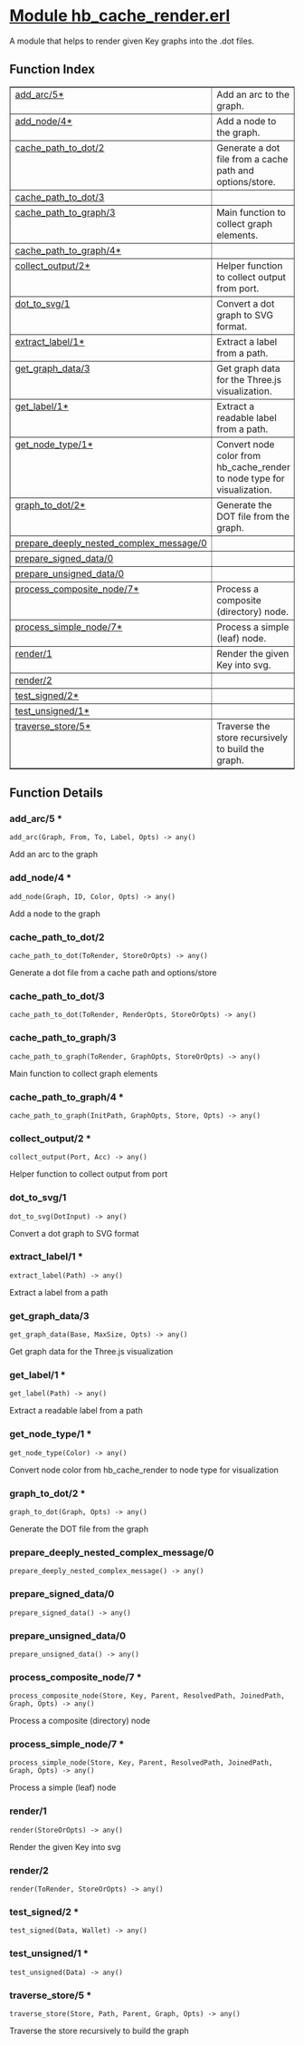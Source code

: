 # [Module hb_cache_render.erl](https://github.com/permaweb/HyperBEAM/blob/main/src/hb_cache_render.erl)




A module that helps to render given Key graphs into the .dot files.

<a name="index"></a>

## Function Index ##


<table width="100%" border="1" cellspacing="0" cellpadding="2" summary="function index"><tr><td valign="top"><a href="#add_arc-5">add_arc/5*</a></td><td>Add an arc to the graph.</td></tr><tr><td valign="top"><a href="#add_node-4">add_node/4*</a></td><td>Add a node to the graph.</td></tr><tr><td valign="top"><a href="#cache_path_to_dot-2">cache_path_to_dot/2</a></td><td>Generate a dot file from a cache path and options/store.</td></tr><tr><td valign="top"><a href="#cache_path_to_dot-3">cache_path_to_dot/3</a></td><td></td></tr><tr><td valign="top"><a href="#cache_path_to_graph-3">cache_path_to_graph/3</a></td><td>Main function to collect graph elements.</td></tr><tr><td valign="top"><a href="#cache_path_to_graph-4">cache_path_to_graph/4*</a></td><td></td></tr><tr><td valign="top"><a href="#collect_output-2">collect_output/2*</a></td><td>Helper function to collect output from port.</td></tr><tr><td valign="top"><a href="#dot_to_svg-1">dot_to_svg/1</a></td><td>Convert a dot graph to SVG format.</td></tr><tr><td valign="top"><a href="#extract_label-1">extract_label/1*</a></td><td>Extract a label from a path.</td></tr><tr><td valign="top"><a href="#get_graph_data-3">get_graph_data/3</a></td><td>Get graph data for the Three.js visualization.</td></tr><tr><td valign="top"><a href="#get_label-1">get_label/1*</a></td><td>Extract a readable label from a path.</td></tr><tr><td valign="top"><a href="#get_node_type-1">get_node_type/1*</a></td><td>Convert node color from hb_cache_render to node type for visualization.</td></tr><tr><td valign="top"><a href="#graph_to_dot-2">graph_to_dot/2*</a></td><td>Generate the DOT file from the graph.</td></tr><tr><td valign="top"><a href="#prepare_deeply_nested_complex_message-0">prepare_deeply_nested_complex_message/0</a></td><td></td></tr><tr><td valign="top"><a href="#prepare_signed_data-0">prepare_signed_data/0</a></td><td></td></tr><tr><td valign="top"><a href="#prepare_unsigned_data-0">prepare_unsigned_data/0</a></td><td></td></tr><tr><td valign="top"><a href="#process_composite_node-7">process_composite_node/7*</a></td><td>Process a composite (directory) node.</td></tr><tr><td valign="top"><a href="#process_simple_node-7">process_simple_node/7*</a></td><td>Process a simple (leaf) node.</td></tr><tr><td valign="top"><a href="#render-1">render/1</a></td><td>Render the given Key into svg.</td></tr><tr><td valign="top"><a href="#render-2">render/2</a></td><td></td></tr><tr><td valign="top"><a href="#test_signed-2">test_signed/2*</a></td><td></td></tr><tr><td valign="top"><a href="#test_unsigned-1">test_unsigned/1*</a></td><td></td></tr><tr><td valign="top"><a href="#traverse_store-5">traverse_store/5*</a></td><td>Traverse the store recursively to build the graph.</td></tr></table>


<a name="functions"></a>

## Function Details ##

<a name="add_arc-5"></a>

### add_arc/5 * ###

`add_arc(Graph, From, To, Label, Opts) -> any()`

Add an arc to the graph

<a name="add_node-4"></a>

### add_node/4 * ###

`add_node(Graph, ID, Color, Opts) -> any()`

Add a node to the graph

<a name="cache_path_to_dot-2"></a>

### cache_path_to_dot/2 ###

`cache_path_to_dot(ToRender, StoreOrOpts) -> any()`

Generate a dot file from a cache path and options/store

<a name="cache_path_to_dot-3"></a>

### cache_path_to_dot/3 ###

`cache_path_to_dot(ToRender, RenderOpts, StoreOrOpts) -> any()`

<a name="cache_path_to_graph-3"></a>

### cache_path_to_graph/3 ###

`cache_path_to_graph(ToRender, GraphOpts, StoreOrOpts) -> any()`

Main function to collect graph elements

<a name="cache_path_to_graph-4"></a>

### cache_path_to_graph/4 * ###

`cache_path_to_graph(InitPath, GraphOpts, Store, Opts) -> any()`

<a name="collect_output-2"></a>

### collect_output/2 * ###

`collect_output(Port, Acc) -> any()`

Helper function to collect output from port

<a name="dot_to_svg-1"></a>

### dot_to_svg/1 ###

`dot_to_svg(DotInput) -> any()`

Convert a dot graph to SVG format

<a name="extract_label-1"></a>

### extract_label/1 * ###

`extract_label(Path) -> any()`

Extract a label from a path

<a name="get_graph_data-3"></a>

### get_graph_data/3 ###

`get_graph_data(Base, MaxSize, Opts) -> any()`

Get graph data for the Three.js visualization

<a name="get_label-1"></a>

### get_label/1 * ###

`get_label(Path) -> any()`

Extract a readable label from a path

<a name="get_node_type-1"></a>

### get_node_type/1 * ###

`get_node_type(Color) -> any()`

Convert node color from hb_cache_render to node type for visualization

<a name="graph_to_dot-2"></a>

### graph_to_dot/2 * ###

`graph_to_dot(Graph, Opts) -> any()`

Generate the DOT file from the graph

<a name="prepare_deeply_nested_complex_message-0"></a>

### prepare_deeply_nested_complex_message/0 ###

`prepare_deeply_nested_complex_message() -> any()`

<a name="prepare_signed_data-0"></a>

### prepare_signed_data/0 ###

`prepare_signed_data() -> any()`

<a name="prepare_unsigned_data-0"></a>

### prepare_unsigned_data/0 ###

`prepare_unsigned_data() -> any()`

<a name="process_composite_node-7"></a>

### process_composite_node/7 * ###

`process_composite_node(Store, Key, Parent, ResolvedPath, JoinedPath, Graph, Opts) -> any()`

Process a composite (directory) node

<a name="process_simple_node-7"></a>

### process_simple_node/7 * ###

`process_simple_node(Store, Key, Parent, ResolvedPath, JoinedPath, Graph, Opts) -> any()`

Process a simple (leaf) node

<a name="render-1"></a>

### render/1 ###

`render(StoreOrOpts) -> any()`

Render the given Key into svg

<a name="render-2"></a>

### render/2 ###

`render(ToRender, StoreOrOpts) -> any()`

<a name="test_signed-2"></a>

### test_signed/2 * ###

`test_signed(Data, Wallet) -> any()`

<a name="test_unsigned-1"></a>

### test_unsigned/1 * ###

`test_unsigned(Data) -> any()`

<a name="traverse_store-5"></a>

### traverse_store/5 * ###

`traverse_store(Store, Path, Parent, Graph, Opts) -> any()`

Traverse the store recursively to build the graph

